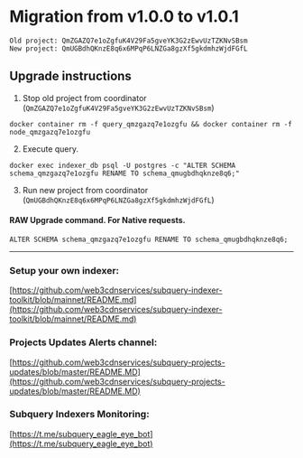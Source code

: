 # Migration from v1.0.0 to v1.0.1
```
Old project: QmZGAZQ7e1oZgfuK4V29Fa5gveYK3G2zEwvUzTZKNvSBsm
New project: QmUGBdhQKnzE8q6x6MPqP6LNZGa8gzXf5gkdmhzWjdFGfL
```


## Upgrade instructions
 1) Stop old project from coordinator (`QmZGAZQ7e1oZgfuK4V29Fa5gveYK3G2zEwvUzTZKNvSBsm`)

```
docker container rm -f query_qmzgazq7e1ozgfu && docker container rm -f node_qmzgazq7e1ozgfu
```

 2) Execute query.

```
docker exec indexer_db psql -U postgres -c "ALTER SCHEMA schema_qmzgazq7e1ozgfu RENAME TO schema_qmugbdhqknze8q6;"

```

 3) Run new project from coordinator (`QmUGBdhQKnzE8q6x6MPqP6LNZGa8gzXf5gkdmhzWjdFGfL`)

#### RAW Upgrade command. For Native requests.
`ALTER SCHEMA schema_qmzgazq7e1ozgfu RENAME TO schema_qmugbdhqknze8q6;`


___
### Setup your own indexer:

[https://github.com/web3cdnservices/subquery-indexer-toolkit/blob/mainnet/README.md](https://github.com/web3cdnservices/subquery-indexer-toolkit/blob/mainnet/README.md)

### Projects Updates Alerts channel:

[https://github.com/web3cdnservices/subquery-projects-updates/blob/master/README.MD](https://github.com/web3cdnservices/subquery-projects-updates/blob/master/README.MD)

### Subquery Indexers Monitoring:

[https://t.me/subquery_eagle_eye_bot](https://t.me/subquery_eagle_eye_bot)
